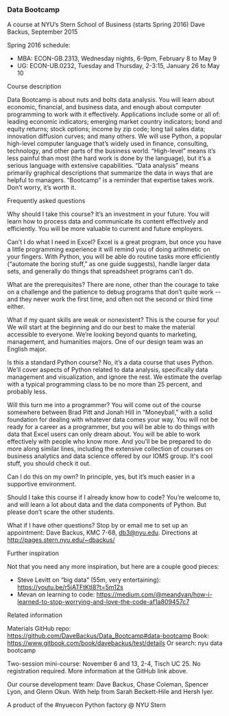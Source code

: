 ### Data Bootcamp
A course at NYU’s Stern School of Business (starts Spring 2016) 
Dave Backus, September 2015 

Spring 2016 schedule: 
* MBA:  ECON-GB.2313, Wednesday nights, 6-9pm, February 8 to May 9
* UG:  ECON-UB.0232, Tuesday and Thursday, 2-3:15, January 26 to May 10 

Course description

Data Bootcamp is about nuts and bolts data analysis.  You will learn about economic, financial, and business data, and enough about computer programming to work with it effectively.  Applications include some or all of:  leading economic indicators; emerging market country indicators; bond and equity returns; stock options; income by zip code; long tail sales data; innovation diffusion curves; and many others.  We will use Python, a popular high-level computer language that’s widely used in finance, consulting, technology, and other parts of the business world.  “High-level” means it’s less painful than most (the hard work is done by the language), but it’s a serious language with extensive capabilities.  “Data analysis” means primarily graphical descriptions that summarize the data in ways that are helpful to managers.  “Bootcamp” is a reminder that expertise takes work.  Don’t worry, it’s worth it.  

Frequently asked questions 

Why should I take this course?  It’s an investment in your future.  You will learn how to  process data and communicate its content effectively and efficiently.  You will be more valuable to current and future employers.  

Can’t I do what I need in Excel?  Excel is a great program, but once you have a little programming experience it will remind you of doing arithmetic on your fingers.  With Python, you will be able do routine tasks more efficiently (“automate the boring stuff,” as one guide suggests), handle larger data sets, and generally do things that spreadsheet programs can’t do.    

What are the prerequisites?  There are none, other than the courage to take on a challenge and the patience to debug programs that don’t quite work -- and they never work the first time, and often not the second or third time either.   

What if my quant skills are weak or nonexistent?  This is the course for you!  We will start at the beginning and do our best to make the material accessible to everyone.  We’re looking beyond quants to marketing, management, and humanities majors.  One of our design team was an English major.  

Is this a standard Python course?  No, it’s a data course that uses Python.  We’ll cover aspects of Python related to data analysis, specifically data management and visualization, and ignore the rest.  We estimate the overlap with a typical programming class to be no more than 25 percent, and probably less.  

Will this turn me into a programmer?  You will come out of the course somewhere between Brad Pitt and Jonah Hill in “Moneyball," with a solid foundation for dealing with whatever data comes your way.  You will not be ready for a career as a programmer, but you will be able to do things with data that Excel users can only dream about.  You will be able to work effectively with people who know more.  And you’ll be be prepared to do more along similar lines, including the extensive collection of courses on business analytics and data science offered by our IOMS group.  It's cool stuff, you should check it out.  

Can I do this on my own?  In principle, yes, but it’s much easier in a supportive environment.  

Should I take this course if I already know how to code?  You’re welcome to, and will learn a lot about data and the data components of Python.  But please don’t scare the other students.  

What if I have other questions?  Stop by or email me to set up an appointment:  Dave Backus, KMC 7-68, db3@nyu.edu.  Directions at http://pages.stern.nyu.edu/~dbackus/ 

Further inspiration 

Not that you need any more inspiration, but here are a couple good pieces:  

* Steve Levitt on “big data” (55m, very entertaining):  https://youtu.be/r5jATFtKtI8?t=5m12s 
* Mevan on learning to code:  https://medium.com/@meandvan/how-i-learned-to-stop-worrying-and-love-the-code-af1a809457c7 

Related information 

Materials 
GitHub repo:  https://github.com/DaveBackus/Data_Bootcamp#data-bootcamp 
Book:  https://www.gitbook.com/book/davebackus/test/details 
Or search:  nyu data bootcamp 

Two-session mini-course:  November 6 and 13, 2-4, Tisch UC 25.  No registration required.   More information at the GitHub link above.  

Our course development team:  Dave Backus, Chase Coleman, Spencer Lyon, and Glenn Okun.  With help from Sarah Beckett-Hile and Hersh Iyer.  

A product of the #nyuecon Python factory @ NYU Stern 
